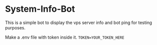 # System-Info-Bot
This is a simple bot to display the vps server info and bot ping for testing purposes.

Make a .env file with token inside it.
```TOKEN=YOUR_TOKEN_HERE```
